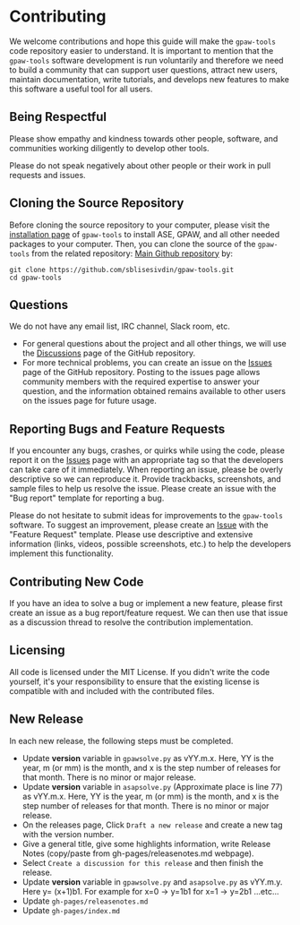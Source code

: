 Contributing
============

We welcome contributions and hope this guide will make the `gpaw-tools` code repository easier to understand. It is important to mention that the `gpaw-tools` software development is run voluntarily and therefore we need to build a community that can support user questions, attract new users, maintain documentation, write tutorials, and develops new features to make this software a useful tool for all users.

Being Respectful
----------------
Please show empathy and kindness towards other people, software, and communities working diligently to develop other tools.

Please do not speak negatively about other people or their work in pull requests and issues.

Cloning the Source Repository
-----------------------------

Before cloning the source repository to your computer, please visit the [installation page](https://sblisesivdin.github.io/gpaw-tools/installation/) of `gpaw-tools` to install ASE, GPAW, and all other needed packages to your computer. Then, you can clone the source of the `gpaw-tools` from the related repository:
[Main Github repository](https://github.com/sblisesivdin/gpaw-tools) by:

    git clone https://github.com/sblisesivdin/gpaw-tools.git
    cd gpaw-tools

Questions
---------

We do not have any email list, IRC channel, Slack room, etc. 
* For general questions about the project and all other things, we will use the [Discussions](https://github.com/sblisesivdin/gpaw-tools/discussions) page of the GitHub repository. 
* For more technical problems, you can create an issue on the [Issues](https://github.com/sblisesivdin/gpaw-tools/issues) page of the GitHub repository. Posting to the issues page allows community members with the required expertise to answer your question, and the information obtained remains available to other users on the issues page for future usage.

Reporting Bugs and Feature Requests
-----------------------------------

If you encounter any bugs, crashes, or quirks while using the code, please report it on the [Issues](https://github.com/sblisesivdin/gpaw-tools/issues) page with an appropriate tag so that the developers can take care of it immediately. When reporting an issue, please be overly descriptive so we can reproduce it. Provide trackbacks, screenshots, and sample files to help us resolve the issue. Please create an issue with the "Bug report" template for reporting a bug.

Please do not hesitate to submit ideas for improvements to the `gpaw-tools` software. To suggest an improvement, please create an [Issue](https://github.com/sblisesivdin/gpaw-tools/issues) with the "Feature Request" template. Please use descriptive and extensive information (links, videos, possible screenshots, etc.) to help the developers implement this functionality.

Contributing New Code
---------------------
If you have an idea to solve a bug or implement a new feature, please first create an issue as a bug report/feature request. We can then use that issue as a discussion thread to resolve the contribution implementation.

Licensing
---------

All code is licensed under the MIT License. If you didn't write the code yourself, it's your responsibility to ensure that the existing license is compatible with and included with the contributed files.

New Release
-----------

In each new release, the following steps must be completed.
- Update __version__ variable in `gpawsolve.py` as vYY.m.x. Here, YY is the year, m (or mm) is the month, and x is the step number of releases for that month. There is no minor or major release.
- Update __version__ variable in `asapsolve.py` (Approximate place is line 77) as vYY.m.x. Here, YY is the year, m (or mm) is the month, and x is the step number of releases for that month. There is no minor or major release.
- On the releases page, Click `Draft a new release` and create a new tag with the version number.
- Give a general title, give some highlights information, write Release Notes (copy/paste from gh-pages/releasenotes.md webpage).
- Select `Create a discussion for this release` and then finish the release.
- Update __version__ variable in `gpawsolve.py` and `asapsolve.py` as vYY.m.y. Here y= (x+1)b1. For example for x=0 -> y=1b1 for x=1 -> y=2b1 ...etc...
- Update `gh-pages/releasenotes.md`
- Update `gh-pages/index.md`
